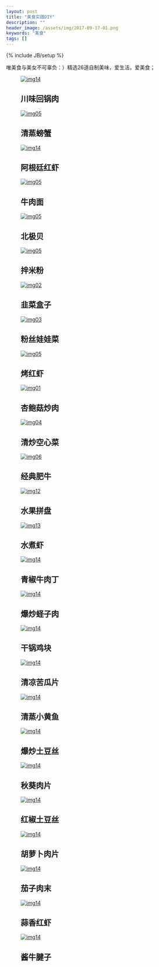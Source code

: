 ```yaml
---
layout: post
title: "美食实践DIY"
description: ""
header_image: /assets/img/2017-09-17-01.png
keywords: "美食"
tags: []
---
```

{% include JB/setup %}

唯美食与美女不可辜负：）精选26道自制美味，爱生活，爱美食；

<link rel="stylesheet" type="text/css" href="{{ site.baseurl }}/public/polaroidsgallery/normalize.css" />
<link rel="stylesheet" type="text/css" href="{{ site.baseurl }}/public/polaroidsgallery/component.css" />
<script src="{{ site.baseurl }}/public/polaroidsgallery/modernizr.min.js"></script>
<script src="{{ site.baseurl }}/public/polaroidsgallery/classie.js"></script>
<script src="{{ site.baseurl }}/public/polaroidsgallery/photostack.js"></script>

<section id="photostack" class="photostack">
	<div>		
		<figure>
			<a href="#" class="photostack-img"><img src="{{ site.baseurl }}/img/川味回锅肉.jpg" alt="img14"/></a>
			<figcaption>
				<h2 class="photostack-title">川味回锅肉</h2>
			</figcaption>
		</figure>
		<figure>
			<a href="#" class="photostack-img"><img src="{{ site.baseurl }}/img/清蒸螃蟹.jpg" alt="img05"/></a>
			<figcaption>
				<h2 class="photostack-title">清蒸螃蟹</h2>
			</figcaption>
		</figure>
		<figure>
			<a href="#" class="photostack-img"><img src="{{ site.baseurl }}/img/阿根廷红虾.jpg" alt="img14"/></a>
			<figcaption>
				<h2 class="photostack-title">阿根廷红虾</h2>
			</figcaption>
		</figure>
		<figure>
			<a href="#" class="photostack-img"><img src="{{ site.baseurl }}/img/牛肉面.jpg" alt="img05"/></a>
			<figcaption>
				<h2 class="photostack-title">牛肉面</h2>
			</figcaption>
		</figure>
		<figure>
			<a href="#" class="photostack-img"><img src="{{ site.baseurl }}/img/北极贝.jpg" alt="img05"/></a>
			<figcaption>
				<h2 class="photostack-title">北极贝</h2>
			</figcaption>
		</figure>
		<figure>
			<a href="#" class="photostack-img"><img src="{{ site.baseurl }}/img/拌米粉.jpg" alt="img05"/></a>
			<figcaption>
				<h2 class="photostack-title">拌米粉</h2>
			</figcaption>
		</figure>
		<figure>
			<a href="#" class="photostack-img"><img src="{{ site.baseurl }}/img/韭菜盒子.jpg" alt="img02"/></a>
			<figcaption>
				<h2 class="photostack-title">韭菜盒子</h2>
			</figcaption>
		</figure>
		<figure>
			<a href="#" class="photostack-img"><img src="{{ site.baseurl }}/img/粉丝娃娃菜.jpg" alt="img03"/></a>
			<figcaption>
				<h2 class="photostack-title">粉丝娃娃菜</h2>
			</figcaption>
		</figure>
		<figure>
			<a href="#" class="photostack-img"><img src="{{ site.baseurl }}/img/烤红虾.jpg" alt="img05"/></a>
			<figcaption>
				<h2 class="photostack-title">烤红虾</h2>
			</figcaption>
		</figure>
		<figure>
			<a href="#" class="photostack-img"><img src="{{ site.baseurl }}/img/杏鲍菇炒肉.jpg" alt="img01"/></a>
			<figcaption>
				<h2 class="photostack-title">杏鲍菇炒肉</h2>
			</figcaption>
		</figure>
		<figure>
			<a href="#" class="photostack-img"><img src="{{ site.baseurl }}/img/清炒空心菜.jpg" alt="img04"/></a>
			<figcaption>
				<h2 class="photostack-title">清炒空心菜</h2>
			</figcaption>
		</figure>
		<figure>
			<a href="#" class="photostack-img"><img src="{{ site.baseurl }}/img/经典肥牛.jpg" alt="img06"/></a>
			<figcaption>
				<h2 class="photostack-title">经典肥牛</h2>
			</figcaption>
		</figure>
		<figure>
			<a href="#" class="photostack-img"><img src="{{ site.baseurl }}/img/水果拼盘.jpg" alt="img12"/></a>
			<figcaption>
				<h2 class="photostack-title">水果拼盘</h2>
			</figcaption>
		</figure>
		<figure>
			<a href="#" class="photostack-img"><img src="{{ site.baseurl }}/img/厄瓜多尔虾.jpg" alt="img13"/></a>
			<figcaption>
				<h2 class="photostack-title">水煮虾</h2>
			</figcaption>
		</figure>
		<figure>
			<a href="#" class="photostack-img"><img src="{{ site.baseurl }}/img/牛肉丁.jpg" alt="img14"/></a>
			<figcaption>
				<h2 class="photostack-title">青椒牛肉丁</h2>
			</figcaption>
		</figure>
		<figure>
			<a href="#" class="photostack-img"><img src="{{ site.baseurl }}/img/爆炒蛏子肉.jpg" alt="img14"/></a>
			<figcaption>
				<h2 class="photostack-title">爆炒蛏子肉</h2>
			</figcaption>
		</figure>
		<figure>
			<a href="#" class="photostack-img"><img src="{{ site.baseurl }}/img/干锅鸡块.jpg" alt="img14"/></a>
			<figcaption>
				<h2 class="photostack-title">干锅鸡块</h2>
			</figcaption>
		</figure>
		<figure>
			<a href="#" class="photostack-img"><img src="{{ site.baseurl }}/img/清凉苦瓜片.jpg" alt="img14"/></a>
			<figcaption>
				<h2 class="photostack-title">清凉苦瓜片</h2>
			</figcaption>
		</figure>
		<figure>
			<a href="#" class="photostack-img"><img src="{{ site.baseurl }}/img/清蒸小黄鱼.jpg" alt="img14"/></a>
			<figcaption>
				<h2 class="photostack-title">清蒸小黄鱼</h2>
			</figcaption>
		</figure>
		<figure>
			<a href="#" class="photostack-img"><img src="{{ site.baseurl }}/img/爆炒土豆丝.jpg" alt="img14"/></a>
			<figcaption>
				<h2 class="photostack-title">爆炒土豆丝</h2>
			</figcaption>
		</figure>
		<figure>
			<a href="#" class="photostack-img"><img src="{{ site.baseurl }}/img/秋葵肉片.jpg" alt="img14"/></a>
			<figcaption>
				<h2 class="photostack-title">秋葵肉片</h2>
			</figcaption>
		</figure>
		<figure>
			<a href="#" class="photostack-img"><img src="{{ site.baseurl }}/img/红椒土豆丝.jpg" alt="img14"/></a>
			<figcaption>
				<h2 class="photostack-title">红椒土豆丝</h2>
			</figcaption>
		</figure>
		<figure>
			<a href="#" class="photostack-img"><img src="{{ site.baseurl }}/img/胡萝卜肉片.jpg" alt="img14"/></a>
			<figcaption>
				<h2 class="photostack-title">胡萝卜肉片</h2>
			</figcaption>
		</figure>
		<figure>
			<a href="#" class="photostack-img"><img src="{{ site.baseurl }}/img/茄子肉末.jpg" alt="img14"/></a>
			<figcaption>
				<h2 class="photostack-title">茄子肉末</h2>
			</figcaption>
		</figure>
		<figure>
			<a href="#" class="photostack-img"><img src="{{ site.baseurl }}/img/蒜香红虾.jpg" alt="img14"/></a>
			<figcaption>
				<h2 class="photostack-title">蒜香红虾</h2>
			</figcaption>
		</figure>
		<figure>
			<a href="#" class="photostack-img"><img src="{{ site.baseurl }}/img/酱牛腱子.jpg" alt="img14"/></a>
			<figcaption>
				<h2 class="photostack-title">酱牛腱子</h2>
			</figcaption>
		</figure>
	</div>
</section>

<script>	
	new Photostack(document.getElementById('photostack'), {
		callback:function(item) {
			//console.log(item)
		}
	} );
</script>
